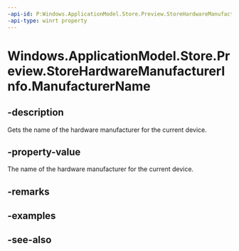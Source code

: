```yaml
---
-api-id: P:Windows.ApplicationModel.Store.Preview.StoreHardwareManufacturerInfo.ManufacturerName
-api-type: winrt property
---
```


<!-- Property syntax
public string ManufacturerName { get; }
-->

# Windows.ApplicationModel.Store.Preview.StoreHardwareManufacturerInfo.ManufacturerName

## -description
Gets the name of the hardware manufacturer for the current device.

## -property-value
The name of the hardware manufacturer for the current device.

## -remarks

## -examples

## -see-also
